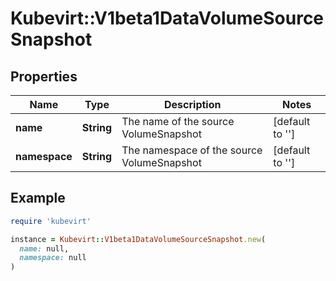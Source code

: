 # Kubevirt::V1beta1DataVolumeSourceSnapshot

## Properties

| Name | Type | Description | Notes |
| ---- | ---- | ----------- | ----- |
| **name** | **String** | The name of the source VolumeSnapshot | [default to &#39;&#39;] |
| **namespace** | **String** | The namespace of the source VolumeSnapshot | [default to &#39;&#39;] |

## Example

```ruby
require 'kubevirt'

instance = Kubevirt::V1beta1DataVolumeSourceSnapshot.new(
  name: null,
  namespace: null
)
```

